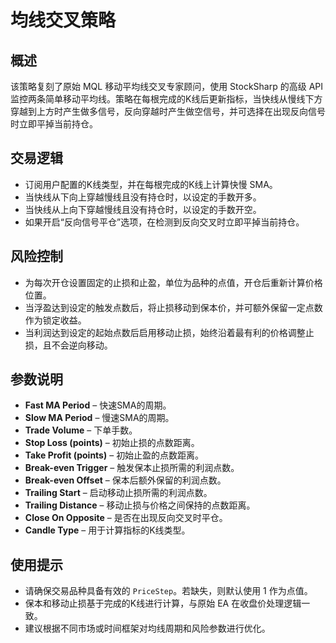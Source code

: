 # 均线交叉策略

## 概述
该策略复刻了原始 MQL 移动平均线交叉专家顾问，使用 StockSharp 的高级 API 监控两条简单移动平均线。策略在每根完成的K线后更新指标，当快线从慢线下方穿越到上方时产生做多信号，反向穿越时产生做空信号，并可选择在出现反向信号时立即平掉当前持仓。

## 交易逻辑
- 订阅用户配置的K线类型，并在每根完成的K线上计算快慢 SMA。
- 当快线从下向上穿越慢线且没有持仓时，以设定的手数开多。
- 当快线从上向下穿越慢线且没有持仓时，以设定的手数开空。
- 如果开启“反向信号平仓”选项，在检测到反向交叉时立即平掉当前持仓。

## 风险控制
- 为每次开仓设置固定的止损和止盈，单位为品种的点值，开仓后重新计算价格位置。
- 当浮盈达到设定的触发点数后，将止损移动到保本价，并可额外保留一定点数作为锁定收益。
- 当利润达到设定的起始点数后启用移动止损，始终沿着最有利的价格调整止损，且不会逆向移动。

## 参数说明
- **Fast MA Period** – 快速SMA的周期。
- **Slow MA Period** – 慢速SMA的周期。
- **Trade Volume** – 下单手数。
- **Stop Loss (points)** – 初始止损的点数距离。
- **Take Profit (points)** – 初始止盈的点数距离。
- **Break-even Trigger** – 触发保本止损所需的利润点数。
- **Break-even Offset** – 保本后额外保留的利润点数。
- **Trailing Start** – 启动移动止损所需的利润点数。
- **Trailing Distance** – 移动止损与价格之间保持的点数距离。
- **Close On Opposite** – 是否在出现反向交叉时平仓。
- **Candle Type** – 用于计算指标的K线类型。

## 使用提示
- 请确保交易品种具备有效的 `PriceStep`。若缺失，则默认使用 1 作为点值。
- 保本和移动止损基于完成的K线进行计算，与原始 EA 在收盘价处理逻辑一致。
- 建议根据不同市场或时间框架对均线周期和风险参数进行优化。
